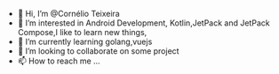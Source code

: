 - 👋 Hi, I’m @Cornélio Teixeira
- 👀 I’m interested in Android Development, Kotlin,JetPack and JetPack Compose,I like to learn new things,
- 🌱 I’m currently learning golang,vuejs
- 💞️ I’m looking to collaborate on some project
- 📫 How to reach me ...

<!---
Cornelio/cornelio is a ✨ special ✨ repository because its `README.md` (this file) appears on your GitHub profile.
You can click the Preview link to take a look at your changes.
--->
